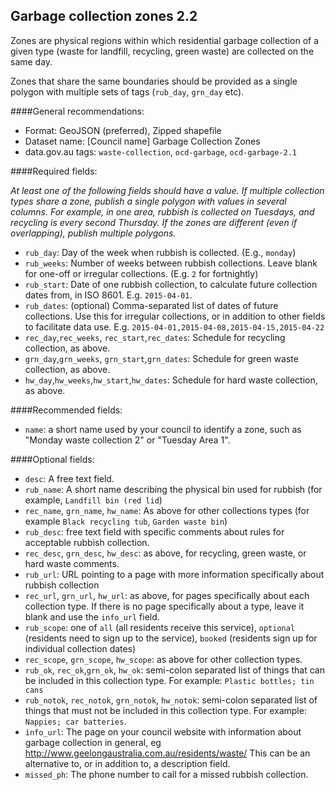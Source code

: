 ## Garbage collection zones 2.2

Zones are physical regions within which residential garbage collection of a given type (waste for landfill, recycling, green waste) are collected on the same day.

Zones that share the same boundaries should be provided as a single polygon with multiple sets of tags (`rub_day`, `grn_day` etc).

####General recommendations:

* Format: GeoJSON (preferred), Zipped shapefile
* Dataset name: [Council name] Garbage Collection Zones
* data.gov.au tags: `waste-collection`, `ocd-garbage`, `ocd-garbage-2.1`

####Required fields:

*At least one of the following fields should have a value. If multiple collection types share a zone, publish a single polygon with values in several columns. For example, in one area, rubbish is collected on Tuesdays, and recycling is every second Thursday. If the zones are different (even if overlapping), publish multiple polygons.*

* `rub_day`: Day of the week when rubbish is collected. (E.g., `monday`)
* `rub_weeks`: Number of weeks between rubbish collections. Leave blank for one-off or irregular collections. (E.g. `2` for fortnightly)
* `rub_start`: Date of one rubbish collection, to calculate future collection dates from, in ISO 8601. E.g. `2015-04-01`.
* `rub_dates`: (optional) Comma-separated list of dates of future collections. Use this for irregular collections, or in addition to other fields to facilitate data use. E.g. `2015-04-01,2015-04-08,2015-04-15,2015-04-22`
* `rec_day`,`rec_weeks`, `rec_start`,`rec_dates`: Schedule for recycling collection, as above.
* `grn_day`,`grn_weeks`, `grn_start`,`grn_dates`: Schedule for green waste collection, as above.
* `hw_day`,`hw_weeks`,`hw_start`,`hw_dates`: Schedule for hard waste collection, as above.

####Recommended fields:

* `name`: a short name used by your council to identify a zone, such as "Monday waste collection 2" or "Tuesday Area 1".

####Optional fields:

* `desc`: A free text field.
* `rub_name`: A short name describing the physical bin used for rubbish (for example, `Landfill bin (red lid`)
* `rec_name`, `grn_name`, `hw_name`: As above for other collections types (for example `Black recycling tub`, `Garden waste bin`)
* `rub_desc`: free text field with specific comments about rules for acceptable rubbish collection.
* `rec_desc`, `grn_desc`, `hw_desc`: as above, for recycling, green waste, or hard waste comments.
* `rub_url`: URL pointing to a page with more information specifically about rubbish collection
* `rec_url`, `grn_url`, `hw_url`: as above, for pages specifically about each collection type. If there is no page specifically about a type, leave it blank and use the `info_url` field.
* `rub_scope`: one of `all` (all residents receive this service), `optional` (residents need to sign up to the service), `booked` (residents sign up for individual collection dates)
* `rec_scope`, `grn_scope`, `hw_scope`: as above for other collection types.
* `rub_ok`, `rec_ok`,`grn_ok`, `hw_ok`: semi-colon separated list of things that can be included in this collection type. For example: `Plastic bottles; tin cans`
* `rub_notok`, `rec_notok`, `grn_notok`, `hw_notok`: semi-colon separated list of things that must not be included in this collection type. For example: `Nappies; car batteries`.
* `info_url`: The page on your council website with information about garbage collection in general, eg http://www.geelongaustralia.com.au/residents/waste/ This can be an alternative to, or in addition to, a description field.
* `missed_ph`: The phone number to call for a missed rubbish collection.
